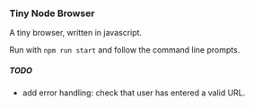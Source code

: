 ### Tiny Node Browser

A tiny browser, written in javascript.

Run with `npm run start` and follow the command line prompts.


##### TODO
* add error handling: check that user has entered a valid URL.
